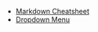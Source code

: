 + [Markdown Cheatsheet](https://github.com/adam-p/markdown-here/wiki/Markdown-Cheatsheet)
+ [Dropdown Menu](https://www.w3schools.com/howto/howto_js_dropdown.asp)